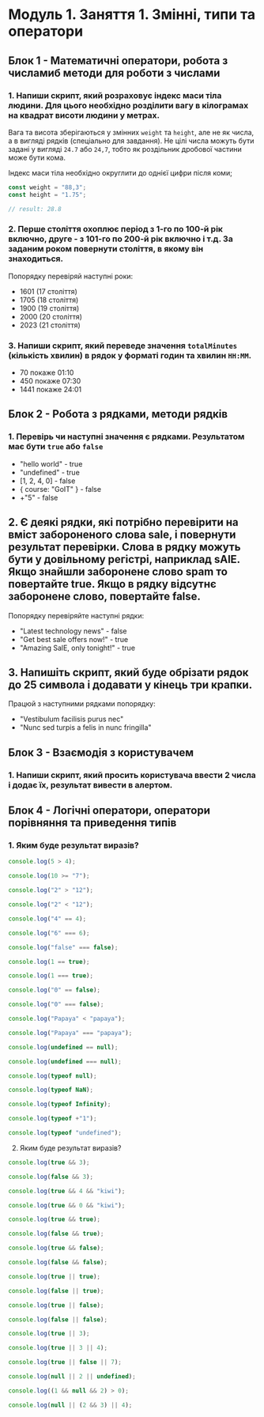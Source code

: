 # Модуль 1. Заняття 1. Змінні, типи та оператори

## Блок 1 - Математичні оператори, робота з числамиб методи для роботи з числами

### 1. Напиши скрипт, який розраховує індекс маси тіла людини. Для цього необхідно розділити вагу в кілограмах на квадрат висоти людини у метрах.

Вага та висота зберігаються у змінних `weight` та `height`, але не як числа, а в вигляді рядків (спеціально для завдання). Не цілі числа можуть бути задані у вигляді `24.7` або `24,7`, тобто як роздільник дробової частини може бути кома.

Індекс маси тіла необхідно округлити до однієї цифри після коми;

```js
const weight = "88,3";
const height = "1.75";

// result: 28.8
```

### 2. Перше століття охоплює період з 1-го по 100-й рік включно, друге - з 101-го по 200-й рік включно і т.д. За заданим роком повернути століття, в якому він знаходиться.

Попорядку перевіряй наступні роки:

- 1601 (17 століття)
- 1705 (18 століття)
- 1900 (19 століття)
- 2000 (20 століття)
- 2023 (21 століття)

### 3. Напиши скрипт, який переведе значення `totalMinutes` (кількість хвилин) в рядок у форматі годин та хвилин `HH:MM`.

- 70 покаже 01:10
- 450 покаже 07:30
- 1441 покаже 24:01

## Блок 2 - Робота з рядками, методи рядків

### 1. Перевірь чи наступні значення є рядками. Результатом має бути `true` або `false`

- "hello world" - true
- "undefined" - true
- [1, 2, 4, 0] - false
- { course: "GoIT" } - false
- +"5" - false

## 2. Є деякі рядки, які потрібно перевірити на вміст забороненого слова sale, і повернути результат перевірки. Слова в рядку можуть бути у довільному регістрі, наприклад sAlE. Якщо знайшли заборонене слово spam то повертайте true. Якщо в рядку відсутнє заборонене слово, повертайте false.

Попорядку перевіряйте наступні рядки:

- "Latest technology news" - false
- "Get best sale offers now!" - true
- "Amazing SalE, only tonight!" - true

## 3. Напишіть скрипт, який буде обрізати рядок до 25 символа і додавати у кінець три крапки.

Працюй з наступними рядками попорядку:

- "Vestibulum facilisis purus nec"
- "Nunc sed turpis a felis in nunc fringilla"

## Блок 3 - Взаємодія з користувачем

### 1. Напиши скрипт, який просить користувача ввести 2 числа і додає їх, результат вивести в алертом.

## Блок 4 - Логічні оператори, оператори порівняння та приведення типів

### 1. Яким буде результат виразів?

```js
console.log(5 > 4);

console.log(10 >= "7");

console.log("2" > "12");

console.log("2" < "12");

console.log("4" == 4);

console.log("6" === 6);

console.log("false" === false);

console.log(1 == true);

console.log(1 === true);

console.log("0" == false);

console.log("0" === false);

console.log("Papaya" < "papaya");

console.log("Papaya" === "papaya");

console.log(undefined == null);

console.log(undefined === null);

console.log(typeof null);

console.log(typeof NaN);

console.log(typeof Infinity);

console.log(typeof +"1");

console.log(typeof "undefined");
```

2. Яким буде результат виразів?

```js
console.log(true && 3);

console.log(false && 3);

console.log(true && 4 && "kiwi");

console.log(true && 0 && "kiwi");

console.log(true && true);

console.log(false && true);

console.log(true && false);

console.log(false && false);

console.log(true || true);

console.log(false || true);

console.log(true || false);

console.log(false || false);

console.log(true || 3);

console.log(true || 3 || 4);

console.log(true || false || 7);

console.log(null || 2 || undefined);

console.log((1 && null && 2) > 0);

console.log(null || (2 && 3) || 4);
```
